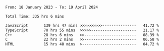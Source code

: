 <!-- ![GitHub metrics](https://metrics.lecoq.io/i-ice-bear) -->  

<!--START_SECTION:waka-->

```txt
From: 18 January 2023 - To: 19 April 2024

Total Time: 335 hrs 6 mins

JavaScript       139 hrs 47 mins >>>>>>>>>>---------------   41.72 %
TypeScript       70 hrs 55 mins  >>>>>--------------------   21.17 %
C++              28 hrs 6 mins   >>-----------------------   08.39 %
C                22 hrs 2 mins   >>-----------------------   06.58 %
HTML             15 hrs 48 mins  >------------------------   04.72 %
```

<!--END_SECTION:waka-->
###
